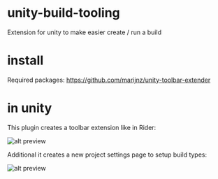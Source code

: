 # unity-build-tooling
Extension for unity to make easier create / run a build

# install

Required packages:
https://github.com/marijnz/unity-toolbar-extender

# in unity

This plugin creates a toolbar extension like in Rider:

![alt preview](https://github.com/KleinerHacker/unity-build-tooling/tree/master/Docs/toolbar.png)

Additional it creates a new project settings page to setup build types:

![alt preview](https://github.com/KleinerHacker/unity-build-tooling/tree/master/Docs/settings.png)
